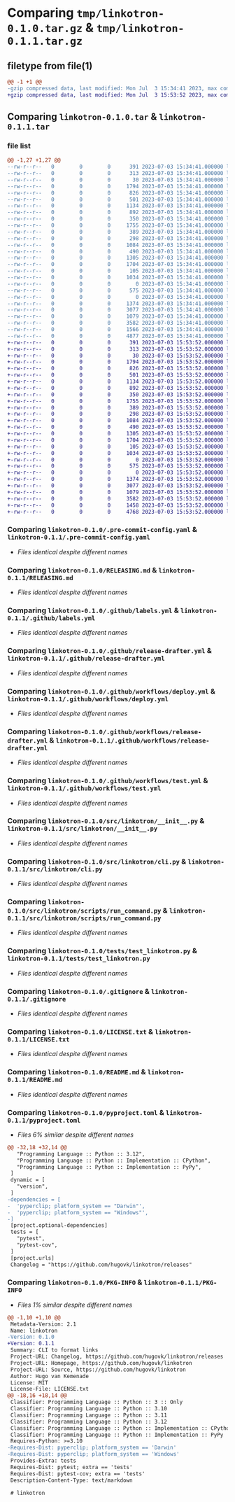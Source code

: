 # Comparing `tmp/linkotron-0.1.0.tar.gz` & `tmp/linkotron-0.1.1.tar.gz`

## filetype from file(1)

```diff
@@ -1 +1 @@
-gzip compressed data, last modified: Mon Jul  3 15:34:41 2023, max compression
+gzip compressed data, last modified: Mon Jul  3 15:53:52 2023, max compression
```

## Comparing `linkotron-0.1.0.tar` & `linkotron-0.1.1.tar`

### file list

```diff
@@ -1,27 +1,27 @@
--rw-r--r--   0        0        0      391 2023-07-03 15:34:41.000000 linkotron-0.1.0/.coveragerc
--rw-r--r--   0        0        0      313 2023-07-03 15:34:41.000000 linkotron-0.1.0/.editorconfig
--rw-r--r--   0        0        0       30 2023-07-03 15:34:41.000000 linkotron-0.1.0/.flake8
--rw-r--r--   0        0        0     1794 2023-07-03 15:34:41.000000 linkotron-0.1.0/.pre-commit-config.yaml
--rw-r--r--   0        0        0      826 2023-07-03 15:34:41.000000 linkotron-0.1.0/RELEASING.md
--rw-r--r--   0        0        0      501 2023-07-03 15:34:41.000000 linkotron-0.1.0/tox.ini
--rw-r--r--   0        0        0     1134 2023-07-03 15:34:41.000000 linkotron-0.1.0/.github/labels.yml
--rw-r--r--   0        0        0      892 2023-07-03 15:34:41.000000 linkotron-0.1.0/.github/release-drafter.yml
--rw-r--r--   0        0        0      350 2023-07-03 15:34:41.000000 linkotron-0.1.0/.github/renovate.json
--rw-r--r--   0        0        0     1755 2023-07-03 15:34:41.000000 linkotron-0.1.0/.github/workflows/deploy.yml
--rw-r--r--   0        0        0      389 2023-07-03 15:34:41.000000 linkotron-0.1.0/.github/workflows/labels.yml
--rw-r--r--   0        0        0      298 2023-07-03 15:34:41.000000 linkotron-0.1.0/.github/workflows/lint.yml
--rw-r--r--   0        0        0     1084 2023-07-03 15:34:41.000000 linkotron-0.1.0/.github/workflows/release-drafter.yml
--rw-r--r--   0        0        0      490 2023-07-03 15:34:41.000000 linkotron-0.1.0/.github/workflows/require-pr-label.yml
--rw-r--r--   0        0        0     1305 2023-07-03 15:34:41.000000 linkotron-0.1.0/.github/workflows/test.yml
--rw-r--r--   0        0        0     1704 2023-07-03 15:34:41.000000 linkotron-0.1.0/src/linkotron/__init__.py
--rw-r--r--   0        0        0      105 2023-07-03 15:34:41.000000 linkotron-0.1.0/src/linkotron/__main__.py
--rw-r--r--   0        0        0     1034 2023-07-03 15:34:41.000000 linkotron-0.1.0/src/linkotron/cli.py
--rw-r--r--   0        0        0        0 2023-07-03 15:34:41.000000 linkotron-0.1.0/src/linkotron/scripts/__init__.py
--rw-r--r--   0        0        0      575 2023-07-03 15:34:41.000000 linkotron-0.1.0/src/linkotron/scripts/run_command.py
--rw-r--r--   0        0        0        0 2023-07-03 15:34:41.000000 linkotron-0.1.0/tests/__init__.py
--rw-r--r--   0        0        0     1374 2023-07-03 15:34:41.000000 linkotron-0.1.0/tests/test_linkotron.py
--rw-r--r--   0        0        0     3077 2023-07-03 15:34:41.000000 linkotron-0.1.0/.gitignore
--rw-r--r--   0        0        0     1079 2023-07-03 15:34:41.000000 linkotron-0.1.0/LICENSE.txt
--rw-r--r--   0        0        0     3582 2023-07-03 15:34:41.000000 linkotron-0.1.0/README.md
--rw-r--r--   0        0        0     1566 2023-07-03 15:34:41.000000 linkotron-0.1.0/pyproject.toml
--rw-r--r--   0        0        0     4877 2023-07-03 15:34:41.000000 linkotron-0.1.0/PKG-INFO
+-rw-r--r--   0        0        0      391 2023-07-03 15:53:52.000000 linkotron-0.1.1/.coveragerc
+-rw-r--r--   0        0        0      313 2023-07-03 15:53:52.000000 linkotron-0.1.1/.editorconfig
+-rw-r--r--   0        0        0       30 2023-07-03 15:53:52.000000 linkotron-0.1.1/.flake8
+-rw-r--r--   0        0        0     1794 2023-07-03 15:53:52.000000 linkotron-0.1.1/.pre-commit-config.yaml
+-rw-r--r--   0        0        0      826 2023-07-03 15:53:52.000000 linkotron-0.1.1/RELEASING.md
+-rw-r--r--   0        0        0      501 2023-07-03 15:53:52.000000 linkotron-0.1.1/tox.ini
+-rw-r--r--   0        0        0     1134 2023-07-03 15:53:52.000000 linkotron-0.1.1/.github/labels.yml
+-rw-r--r--   0        0        0      892 2023-07-03 15:53:52.000000 linkotron-0.1.1/.github/release-drafter.yml
+-rw-r--r--   0        0        0      350 2023-07-03 15:53:52.000000 linkotron-0.1.1/.github/renovate.json
+-rw-r--r--   0        0        0     1755 2023-07-03 15:53:52.000000 linkotron-0.1.1/.github/workflows/deploy.yml
+-rw-r--r--   0        0        0      389 2023-07-03 15:53:52.000000 linkotron-0.1.1/.github/workflows/labels.yml
+-rw-r--r--   0        0        0      298 2023-07-03 15:53:52.000000 linkotron-0.1.1/.github/workflows/lint.yml
+-rw-r--r--   0        0        0     1084 2023-07-03 15:53:52.000000 linkotron-0.1.1/.github/workflows/release-drafter.yml
+-rw-r--r--   0        0        0      490 2023-07-03 15:53:52.000000 linkotron-0.1.1/.github/workflows/require-pr-label.yml
+-rw-r--r--   0        0        0     1305 2023-07-03 15:53:52.000000 linkotron-0.1.1/.github/workflows/test.yml
+-rw-r--r--   0        0        0     1704 2023-07-03 15:53:52.000000 linkotron-0.1.1/src/linkotron/__init__.py
+-rw-r--r--   0        0        0      105 2023-07-03 15:53:52.000000 linkotron-0.1.1/src/linkotron/__main__.py
+-rw-r--r--   0        0        0     1034 2023-07-03 15:53:52.000000 linkotron-0.1.1/src/linkotron/cli.py
+-rw-r--r--   0        0        0        0 2023-07-03 15:53:52.000000 linkotron-0.1.1/src/linkotron/scripts/__init__.py
+-rw-r--r--   0        0        0      575 2023-07-03 15:53:52.000000 linkotron-0.1.1/src/linkotron/scripts/run_command.py
+-rw-r--r--   0        0        0        0 2023-07-03 15:53:52.000000 linkotron-0.1.1/tests/__init__.py
+-rw-r--r--   0        0        0     1374 2023-07-03 15:53:52.000000 linkotron-0.1.1/tests/test_linkotron.py
+-rw-r--r--   0        0        0     3077 2023-07-03 15:53:52.000000 linkotron-0.1.1/.gitignore
+-rw-r--r--   0        0        0     1079 2023-07-03 15:53:52.000000 linkotron-0.1.1/LICENSE.txt
+-rw-r--r--   0        0        0     3582 2023-07-03 15:53:52.000000 linkotron-0.1.1/README.md
+-rw-r--r--   0        0        0     1458 2023-07-03 15:53:52.000000 linkotron-0.1.1/pyproject.toml
+-rw-r--r--   0        0        0     4768 2023-07-03 15:53:52.000000 linkotron-0.1.1/PKG-INFO
```

### Comparing `linkotron-0.1.0/.pre-commit-config.yaml` & `linkotron-0.1.1/.pre-commit-config.yaml`

 * *Files identical despite different names*

### Comparing `linkotron-0.1.0/RELEASING.md` & `linkotron-0.1.1/RELEASING.md`

 * *Files identical despite different names*

### Comparing `linkotron-0.1.0/.github/labels.yml` & `linkotron-0.1.1/.github/labels.yml`

 * *Files identical despite different names*

### Comparing `linkotron-0.1.0/.github/release-drafter.yml` & `linkotron-0.1.1/.github/release-drafter.yml`

 * *Files identical despite different names*

### Comparing `linkotron-0.1.0/.github/workflows/deploy.yml` & `linkotron-0.1.1/.github/workflows/deploy.yml`

 * *Files identical despite different names*

### Comparing `linkotron-0.1.0/.github/workflows/release-drafter.yml` & `linkotron-0.1.1/.github/workflows/release-drafter.yml`

 * *Files identical despite different names*

### Comparing `linkotron-0.1.0/.github/workflows/test.yml` & `linkotron-0.1.1/.github/workflows/test.yml`

 * *Files identical despite different names*

### Comparing `linkotron-0.1.0/src/linkotron/__init__.py` & `linkotron-0.1.1/src/linkotron/__init__.py`

 * *Files identical despite different names*

### Comparing `linkotron-0.1.0/src/linkotron/cli.py` & `linkotron-0.1.1/src/linkotron/cli.py`

 * *Files identical despite different names*

### Comparing `linkotron-0.1.0/src/linkotron/scripts/run_command.py` & `linkotron-0.1.1/src/linkotron/scripts/run_command.py`

 * *Files identical despite different names*

### Comparing `linkotron-0.1.0/tests/test_linkotron.py` & `linkotron-0.1.1/tests/test_linkotron.py`

 * *Files identical despite different names*

### Comparing `linkotron-0.1.0/.gitignore` & `linkotron-0.1.1/.gitignore`

 * *Files identical despite different names*

### Comparing `linkotron-0.1.0/LICENSE.txt` & `linkotron-0.1.1/LICENSE.txt`

 * *Files identical despite different names*

### Comparing `linkotron-0.1.0/README.md` & `linkotron-0.1.1/README.md`

 * *Files identical despite different names*

### Comparing `linkotron-0.1.0/pyproject.toml` & `linkotron-0.1.1/pyproject.toml`

 * *Files 6% similar despite different names*

```diff
@@ -32,18 +32,14 @@
   "Programming Language :: Python :: 3.12",
   "Programming Language :: Python :: Implementation :: CPython",
   "Programming Language :: Python :: Implementation :: PyPy",
 ]
 dynamic = [
   "version",
 ]
-dependencies = [
-  'pyperclip; platform_system == "Darwin"',
-  'pyperclip; platform_system == "Windows"',
-]
 [project.optional-dependencies]
 tests = [
   "pytest",
   "pytest-cov",
 ]
 [project.urls]
 Changelog = "https://github.com/hugovk/linkotron/releases"
```

### Comparing `linkotron-0.1.0/PKG-INFO` & `linkotron-0.1.1/PKG-INFO`

 * *Files 1% similar despite different names*

```diff
@@ -1,10 +1,10 @@
 Metadata-Version: 2.1
 Name: linkotron
-Version: 0.1.0
+Version: 0.1.1
 Summary: CLI to format links
 Project-URL: Changelog, https://github.com/hugovk/linkotron/releases
 Project-URL: Homepage, https://github.com/hugovk/linkotron
 Project-URL: Source, https://github.com/hugovk/linkotron
 Author: Hugo van Kemenade
 License: MIT
 License-File: LICENSE.txt
@@ -18,16 +18,14 @@
 Classifier: Programming Language :: Python :: 3 :: Only
 Classifier: Programming Language :: Python :: 3.10
 Classifier: Programming Language :: Python :: 3.11
 Classifier: Programming Language :: Python :: 3.12
 Classifier: Programming Language :: Python :: Implementation :: CPython
 Classifier: Programming Language :: Python :: Implementation :: PyPy
 Requires-Python: >=3.10
-Requires-Dist: pyperclip; platform_system == 'Darwin'
-Requires-Dist: pyperclip; platform_system == 'Windows'
 Provides-Extra: tests
 Requires-Dist: pytest; extra == 'tests'
 Requires-Dist: pytest-cov; extra == 'tests'
 Description-Content-Type: text/markdown
 
 # linkotron
```

